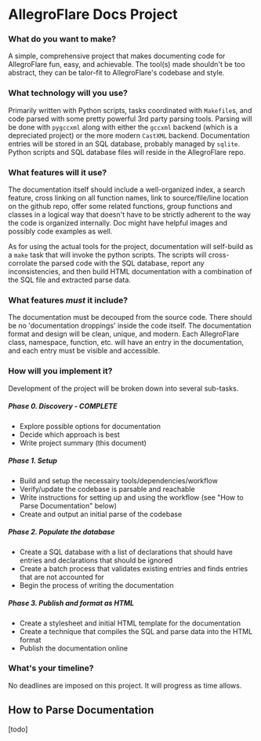 # AllegroFlare Docs Project

### What do you want to make?

A simple, comprehensive project that makes documenting code for AllegroFlare fun, easy, and achievable.  The tool(s) made shouldn't be too abstract, they can be talor-fit to AllegroFlare's codebase and style.

### What technology will you use?

Primarily written with Python scripts, tasks coordinated with `Makefile`s, and code parsed with some pretty powerful 3rd party parsing tools.  Parsing will be done with `pygccxml` along with either the `gccxml` backend (which is a depreciated project) or the more modern `CastXML` backend.  Documentation entries will be stored in an SQL database, probably managed by `sqlite`. Python scripts and SQL database files will reside in the AllegroFlare repo.

### What features will it use?

The documentation itself should include a well-organized index, a search feature, cross linking on all function names, link to source/file/line location on the github repo, offer some related functions, group functions and classes in a logical way that doesn't have to be strictly adherent to the way the code is organized internally.  Doc might have helpful images and possibly code examples as well.

As for using the actual tools for the project, documentation will self-build as a `make` task that will invoke the python scripts. The scripts will cross-corrolate the parsed code with the SQL database, report any inconsistencies, and then build HTML documentation with a combination of the SQL file and extracted parse data.

### What features _must_ it include?

The documentation must be decouped from the source code.  There should be no 'documentation droppings' inside the code itself.  The documentation format and design will be clean, unique, and modern.  Each AllegroFlare class, namespace, function, etc. will have an entry in the documentation, and each entry must be visible and accessible.

### How will you implement it?

Development of the project will be broken down into several sub-tasks.

##### Phase 0. Discovery - COMPLETE
+ Explore possible options for documentation
+ Decide which approach is best
+ Write project summary (this document)

##### Phase 1. Setup
+ Build and setup the necessairy tools/dependencies/workflow
+ Verify/update the codebase is parsable and reachable
+ Write instructions for setting up and using the workflow (see "How to Parse
  Documentation" below)
+ Create and output an initial parse of the codebase

##### Phase 2. Populate the database
+ Create a SQL database with a list of declarations that should have entries and declarations that should be ignored
+ Create a batch process that validates existing entries and finds entries that are not accounted for
+ Begin the process of writing the documentation

##### Phase 3. Publish and format as HTML
+ Create a stylesheet and initial HTML template for the documentation
+ Create a technique that compiles the SQL and parse data into the HTML format
+ Publish the documentation online

### What's your timeline?

No deadlines are imposed on this project.  It will progress as time allows.

## How to Parse Documentation

[todo]
